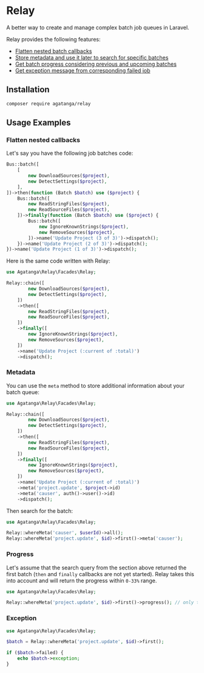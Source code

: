 # Relay

A better way to create and manage complex batch job queues in Laravel.

Relay provides the following features:

 -  [Flatten nested batch callbacks](#flatten-nested-callbacks)
 -  [Store metadata and use it later to search for specific batches](#metadata)
 -  [Get batch progress considering previous and upcoming batches](#progress)
 -  [Get exception message from corresponding failed job](#exception)

## Installation

```bash
composer require agatanga/relay
```

## Usage Examples

### Flatten nested callbacks

Let's say you have the following job batches code:

```php
Bus::batch([
    [
        new DownloadSources($project),
        new DetectSettings($project),
    ],
])->then(function (Batch $batch) use ($project) {
    Bus::batch([
        new ReadStringFiles($project),
        new ReadSourceFiles($project),
    ])->finally(function (Batch $batch) use ($project) {
        Bus::batch([
            new IgnoreKnownStrings($project),
            new RemoveSources($project),
        ])->name('Update Project (3 of 3)')->dispatch();
    })->name('Update Project (2 of 3)')->dispatch();
})->name('Update Project (1 of 3)')->dispatch();
```

Here is the same code written with Relay:

```php
use Agatanga\Relay\Facades\Relay;

Relay::chain([
        new DownloadSources($project),
        new DetectSettings($project),
    ])
    ->then([
        new ReadStringFiles($project),
        new ReadSourceFiles($project),
    ])
    ->finally([
        new IgnoreKnownStrings($project),
        new RemoveSources($project),
    ])
    ->name('Update Project (:current of :total)')
    ->dispatch();
```

### Metadata

You can use the `meta` method to store additional information about your batch queue:

```php
use Agatanga\Relay\Facades\Relay;

Relay::chain([
        new DownloadSources($project),
        new DetectSettings($project),
    ])
    ->then([
        new ReadStringFiles($project),
        new ReadSourceFiles($project),
    ])
    ->finally([
        new IgnoreKnownStrings($project),
        new RemoveSources($project),
    ])
    ->name('Update Project (:current of :total)')
    ->meta('project.update', $project->id)
    ->meta('causer', auth()->user()->id)
    ->dispatch();
```

Then search for the batch:

```php
use Agatanga\Relay\Facades\Relay;

Relay::whereMeta('causer', $userId)->all();
Relay::whereMeta('project.update', $id)->first()->meta('causer');
```

### Progress

Let's assume that the search query from the section above returned the first
batch (`then` and `finally` callbacks are not yet started). Relay takes this into
account and will return the progress within `0-33%` range.

```php
use Agatanga\Relay\Facades\Relay;

Relay::whereMeta('project.update', $id)->first()->progress(); // only the last callback can return 100%
```

### Exception

```php
use Agatanga\Relay\Facades\Relay;

$batch = Relay::whereMeta('project.update', $id)->first();

if ($batch->failed) {
    echo $batch->exception;
}
```
